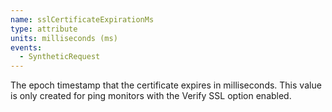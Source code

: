 ```yaml
---
name: sslCertificateExpirationMs
type: attribute
units: milliseconds (ms)
events:
  - SyntheticRequest
---
```


The epoch timestamp that the certificate expires in milliseconds. This value is only created for ping monitors with the Verify SSL option enabled.